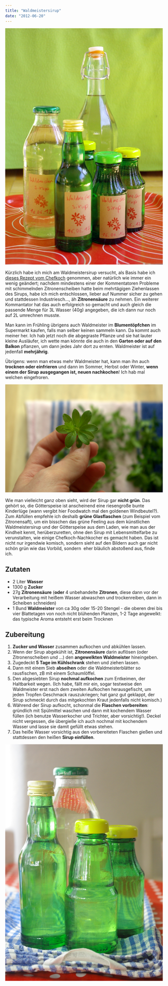 ```yaml
---
title: "Waldmeistersirup"
date: "2012-06-20"
---
```


[![](images/imgp9173.jpg "Waldmeistersirup, in etikettierten Flaschen")](http://apfeleimer.wordpress.com/2012/06/20/waldmeistersirup-2/imgp9173/)

Kürzlich habe ich mich am Waldmeistersirup versucht, als Basis habe ich [dieses Rezept vom Chefkoch](http://www.chefkoch.de/rezepte/56821020523657/Sirup-vom-Waldmeister.html) genommen, aber natürlich wie immer ein wenig geändert; nachdem mindestens einer der Kommentatoren Probleme mit schimmelnden Zitronenscheiben hatte beim mehrtägigen Ziehenlassen des Sirups, habe ich mich entschlossen, lieber auf Nummer sicher zu gehen und stattdessen Industriesch..., äh **Zitronensäure** zu nehmen. Ein weiterer Kommantator hat das auch erfolgreich so gemacht und auch gleich die passende Menge für 3L Wasser (40g) angegeben, die ich dann nur noch auf 2L umrechnen musste.

Man kann im Frühling übrigens auch Waldmeister im **Blumentöpfchen** im Supermarkt kaufen, falls man selber keinen sammeln kann. Da kommt auch meiner her. Ich hab jetzt noch die abgegraste Pflanze und sie hat lauter kleine Ausläufer, ich wette man könnte die auch in den **Garten oder auf den Balkon** pflanzen, um dann jedes Jahr dort zu ernten. Waldmeister ist auf jedenfall **mehrjährig**.

Übrigens: wenn man etwas mehr Waldmeister hat, kann man ihn auch **trocknen oder einfrieren** und dann im Sommer, Herbst oder Winter, **wenn einem der Sirup ausgegangen ist, neuen nachkochen**! Ich hab mal welchen eingefroren.

[![So sieht er übrigens aus; Vorbereitung zum Anwelken lassen](images/imgp9159.jpg "Waldmeisterblätter")](http://apfeleimer.wordpress.com/2012/06/20/waldmeistersirup-2/imgp9159/)

Wie man vielleicht ganz oben sieht, wird der Sirup gar **nicht grün**. Das gehört so, die Götterspeise ist anscheinend eine riesengroße bunte Kinderlüge (wann vergibt hier Foodwatch mal den goldenen Windbeutel?). Zum Abfüllen empfehle ich deshalb **grüne Glasflaschen** (zum Beispiel vom Zitronensaft), um ein bisschen das grüne Feeling aus dem künstlichen Waldmeistersirup und der Götterspeise aus dem Laden, wie man aus der Kindheit kennt, herüberzuretten, ohne den Sirup mit Lebensmittelfarbe zu verunstalten, wie einige Chefkoch-Nachkocher es gemacht haben. Das ist nicht nur irgendwie komisch, sondern sieht auf den Bildern auch gar nicht schön grün wie das Vorbild, sondern  eher bläulich abstoßend aus, finde ich.

## Zutaten

- 2 Liter **Wasser**
- 1300 g **Zucker**
- 27g **Zitronensäure** (**oder** 4 unbehandelte **Zitronen**, diese dann vor der Verarbeitung mit heißem Wasser abwaschen und trockenreiben, dann in Scheiben schneiden)
- 1 Bund **Waldmeister** von ca 30g oder 15-20 Stengel - die oberen drei bis vier Blattetagen von noch nicht blühenden Planzen, 1-2 Tage angewelkt: das typische Aroma entsteht erst beim Trocknen

## Zubereitung

1. **Zucker und Wasser** zusammen aufkochen und abkühlen lassen.
2. Wenn der Sirup abgekühlt ist, **Zitronensäure** darin auflösen (oder Zitronenscheiben und ...) den **angewelkten Waldmeister** hineingeben.
3. Zugedeckt **5 Tage im Kühlschrank** stehen und ziehen lassen.
4. Dann mit einem Sieb **abseihen** oder die Waldmeisterblätter so rausfischen, zB mit einem Schaumlöffel.
5. Den abgesiebten Sirup **nochmal aufkochen** zum Entkeimen, der Haltbarkeit wegen. (Ich habe, fällt mir ein, sogar testweise den Waldmeister erst nach dem zweiten Aufkochen herausgefischt, um jeden Tropfen Geschmack rauszukriegen; hat ganz gut geklappt, der Sirup schmeckt durch das mitgekochten Kraut jedenfalls nicht komisch.)
6. Während der Sirup aufkocht, schonmal die **Flaschen vorbereiten**: gründlich mit Spülmittel waschen und dann mit kochendem Wasser füllen (ich benutze Wasserkocher und Trichter, aber vorsichtig!). Deckel nicht vergessen, die übergieße ich auch nochmal mit kochendem Wasser und lasse sie damit gefüllt etwas stehen.
7. Das heiße Wasser vorsichtig aus den vorbereiteten Flaschen gießen und stattdessen den heißen **Sirup einfüllen**.

[![](images/imgp9166.jpg "Waldmeistersirup, unetikettiert; konnte mich nicht entscheiden, welches Bild mir besser gefällt.")](http://apfeleimer.wordpress.com/2012/06/20/waldmeistersirup-2/imgp9166/)
